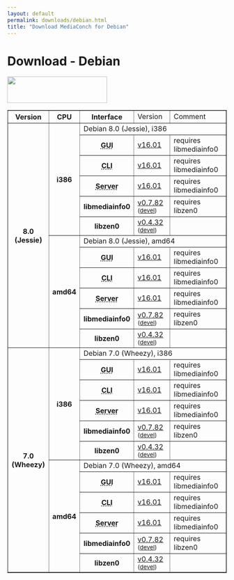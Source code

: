 ```yaml
---
layout: default
permalink: downloads/debian.html
title: "Download MediaConch for Debian"
---
```


# Download - Debian

<img src="/MediaConch/images/Debian.png" width="229" height="61"><br/>

<table border="1">
<tr class="table-header">
    <th>Version</th>
    <th>CPU</th>
    <th>Interface</th>
    <td>Version</td>
    <td>Comment</td>
</tr>
<tr>
    <th rowspan="12">8.0<br/>(Jessie)</th>
    <th rowspan="6">i386</th>
    <td class="table-OS" colspan="3" id="8.0.i386">Debian 8.0 (Jessie), i386</td>
</tr>
<tr>
    <th><abbr title="Graphical User Interface">GUI</abbr></th>
    <td><a href="https://mediaarea.net/download/binary/mediaconch-gui/16.01/mediaconch-gui_16.01-1_i386.Debian_8.0.deb">v16.01</a></td>
    <td>requires libmediainfo0</td>
</tr>
<tr>
    <th><abbr title="Command Line Interface">CLI</abbr></th>
    <td><a href="https://mediaarea.net/download/binary/mediaconch/16.01/mediaconch_16.01-1_i386.Debian_8.0.deb">v16.01</a></td>
    <td>requires libmediainfo0</td>
</tr>
<tr>
    <th><abbr title="Server">Server</abbr></th>
    <td><a href="https://mediaarea.net/download/binary/mediaconch-server/16.01/mediaconch-server_16.01-1_i386.Debian_8.0.deb">v16.01</a></td>
    <td>requires libmediainfo0</td>
</tr>
<tr>
    <th>libmediainfo0</th>
    <td><a href="https://mediaarea.net/download/binary/libmediainfo0/0.7.82/libmediainfo0_0.7.82-1_i386.Debian_8.0.deb">v0.7.82</a><small> (<a href="https://mediaarea.net/download/binary/libmediainfo0/0.7.82/libmediainfo-dev_0.7.82-1_i386.Debian_8.0.deb">devel</a>)</small></td>
    <td>requires libzen0</td>
</tr>
<tr>
    <th>libzen0</th>
    <td><a href="https://mediaarea.net/download/binary/libzen0/0.4.32/libzen0_0.4.32-1_i386.Debian_8.0.deb">v0.4.32</a><small> (<a href="https://mediaarea.net/download/binary/libzen0/0.4.32/libzen-dev_0.4.32-1_i386.Debian_8.0.deb">devel</a>)</small></td>
    <td>&nbsp;</td>
</tr>
<tr>
    <th rowspan="6">amd64</th>
    <td class="table-OS" colspan="3" id="8.0.amd64">Debian 8.0 (Jessie), amd64</td>
</tr>
<tr>
    <th><abbr title="Graphical User Interface">GUI</abbr></th>
    <td><a href="https://mediaarea.net/download/binary/mediaconch-gui/16.01/mediaconch-gui_16.01-1_amd64.Debian_8.0.deb">v16.01</a></td>
    <td>requires libmediainfo0</td>
</tr>
<tr>
    <th><abbr title="Command Line Interface">CLI</abbr></th>
    <td><a href="https://mediaarea.net/download/binary/mediaconch/16.01/mediaconch_16.01-1_amd64.Debian_8.0.deb">v16.01</a></td>
    <td>requires libmediainfo0</td>
</tr>
<tr>
    <th><abbr title="Server">Server</abbr></th>
    <td><a href="https://mediaarea.net/download/binary/mediaconch-server/16.01/mediaconch-server_16.01-1_amd64.Debian_8.0.deb">v16.01</a></td>
    <td>requires libmediainfo0</td>
</tr>
<tr>
    <th>libmediainfo0</th>
    <td><a href="https://mediaarea.net/download/binary/libmediainfo0/0.7.82/libmediainfo0_0.7.82-1_amd64.Debian_8.0.deb">v0.7.82</a><small> (<a href="https://mediaarea.net/download/binary/libmediainfo0/0.7.82/libmediainfo-dev_0.7.82-1_amd64.Debian_8.0.deb">devel</a>)</small></td>
    <td>requires libzen0</td>
</tr>
<tr>
    <th>libzen0</th>
    <td><a href="https://mediaarea.net/download/binary/libzen0/0.4.32/libzen0_0.4.32-1_amd64.Debian_8.0.deb">v0.4.32</a><small> (<a href="https://mediaarea.net/download/binary/libzen0/0.4.32/libzen-dev_0.4.32-1_amd64.Debian_8.0.deb">devel</a>)</small></td>
    <td>&nbsp;</td>
</tr>

<tr>
    <th rowspan="12">7.0<br/>(Wheezy)</th>
    <th rowspan="6">i386</th>
    <td class="table-OS" colspan="3" id="7.0.i386">Debian 7.0 (Wheezy), i386</td>
</tr>
<tr>
    <th><abbr title="Graphical User Interface">GUI</abbr></th>
    <td><a href="https://mediaarea.net/download/binary/mediaconch-gui/16.01/mediaconch-gui_16.01-1_i386.Debian_7.0.deb">v16.01</a></td>
    <td>requires libmediainfo0</td>
</tr>
<tr>
    <th><abbr title="Command Line Interface">CLI</abbr></th>
    <td><a href="https://mediaarea.net/download/binary/mediaconch/16.01/mediaconch_16.01-1_i386.Debian_7.0.deb">v16.01</a></td>
    <td>requires libmediainfo0</td>
</tr>
<tr>
    <th><abbr title="Server">Server</abbr></th>
    <td><a href="https://mediaarea.net/download/binary/mediaconch-server/16.01/mediaconch-server_16.01-1_i386.Debian_7.0.deb">v16.01</a></td>
    <td>requires libmediainfo0</td>
</tr>
<tr>
    <th>libmediainfo0</th>
    <td><a href="https://mediaarea.net/download/binary/libmediainfo0/0.7.82/libmediainfo0_0.7.82-1_i386.Debian_7.0.deb">v0.7.82</a><small> (<a href="https://mediaarea.net/download/binary/libmediainfo0/0.7.82/libmediainfo-dev_0.7.82-1_i386.Debian_7.0.deb">devel</a>)</small></td>
    <td>requires libzen0</td>
</tr>
<tr>
    <th>libzen0</th>
    <td><a href="https://mediaarea.net/download/binary/libzen0/0.4.32/libzen0_0.4.32-1_i386.Debian_7.0.deb">v0.4.32</a><small> (<a href="https://mediaarea.net/download/binary/libzen0/0.4.32/libzen-dev_0.4.32-1_i386.Debian_7.0.deb">devel</a>)</small></td>
    <td>&nbsp;</td>
</tr>
<tr>
    <th rowspan="6">amd64</th>
    <td class="table-OS" colspan="3" id="7.0.amd64">Debian 7.0 (Wheezy), amd64</td>
</tr>
<tr>
    <th><abbr title="Graphical User Interface">GUI</abbr></th>
    <td><a href="https://mediaarea.net/download/binary/mediaconch-gui/16.01/mediaconch-gui_16.01-1_amd64.Debian_7.0.deb">v16.01</a></td>
    <td>requires libmediainfo0</td>
</tr>
<tr>
    <th><abbr title="Command Line Interface">CLI</abbr></th>
    <td><a href="https://mediaarea.net/download/binary/mediaconch/16.01/mediaconch_16.01-1_amd64.Debian_7.0.deb">v16.01</a></td>
    <td>requires libmediainfo0</td>
</tr>
<tr>
    <th><abbr title="Server">Server</abbr></th>
    <td><a href="https://mediaarea.net/download/binary/mediaconch-server/16.01/mediaconch-server_16.01-1_amd64.Debian_7.0.deb">v16.01</a></td>
    <td>requires libmediainfo0</td>
</tr>
<tr>
    <th>libmediainfo0</th>
    <td><a href="https://mediaarea.net/download/binary/libmediainfo0/0.7.82/libmediainfo0_0.7.82-1_amd64.Debian_7.0.deb">v0.7.82</a><small> (<a href="https://mediaarea.net/download/binary/libmediainfo0/0.7.82/libmediainfo-dev_0.7.82-1_amd64.Debian_7.0.deb">devel</a>)</small></td>
    <td>requires libzen0</td>
</tr>
<tr>
    <th>libzen0</th>
    <td><a href="https://mediaarea.net/download/binary/libzen0/0.4.32/libzen0_0.4.32-1_amd64.Debian_7.0.deb">v0.4.32</a><small> (<a href="https://mediaarea.net/download/binary/libzen0/0.4.32/libzen-dev_0.4.32-1_amd64.Debian_7.0.deb">devel</a>)</small></td>
    <td>&nbsp;</td>
</tr>
</table>
